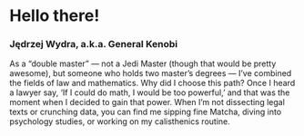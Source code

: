 # Hello there!
### Jędrzej Wydra, a.k.a. General Kenobi

As a “double master” — not a Jedi Master (though that would be pretty awesome), but someone who holds two master’s degrees — I’ve combined the fields of law and mathematics. Why did I choose this path? Once I heard a lawyer say, ‘If I could do math, I would be too powerful,’ and that was the moment when I decided to gain that power. When I’m not dissecting legal texts or crunching data, you can find me sipping fine Matcha, diving into psychology studies, or working on my calisthenics routine.
